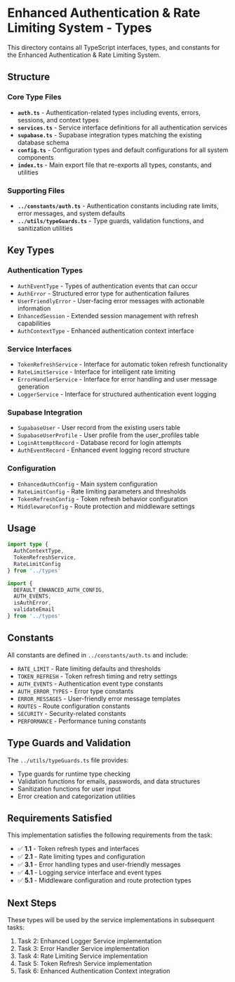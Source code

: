 # Enhanced Authentication & Rate Limiting System - Types

This directory contains all TypeScript interfaces, types, and constants for the Enhanced Authentication & Rate Limiting System.

## Structure

### Core Type Files

- **`auth.ts`** - Authentication-related types including events, errors, sessions, and context types
- **`services.ts`** - Service interface definitions for all authentication services
- **`supabase.ts`** - Supabase integration types matching the existing database schema
- **`config.ts`** - Configuration types and default configurations for all system components
- **`index.ts`** - Main export file that re-exports all types, constants, and utilities

### Supporting Files

- **`../constants/auth.ts`** - Authentication constants including rate limits, error messages, and system defaults
- **`../utils/typeGuards.ts`** - Type guards, validation functions, and sanitization utilities

## Key Types

### Authentication Types

- `AuthEventType` - Types of authentication events that can occur
- `AuthError` - Structured error type for authentication failures
- `UserFriendlyError` - User-facing error messages with actionable information
- `EnhancedSession` - Extended session management with refresh capabilities
- `AuthContextType` - Enhanced authentication context interface

### Service Interfaces

- `TokenRefreshService` - Interface for automatic token refresh functionality
- `RateLimitService` - Interface for intelligent rate limiting
- `ErrorHandlerService` - Interface for error handling and user message generation
- `LoggerService` - Interface for structured authentication event logging

### Supabase Integration

- `SupabaseUser` - User record from the existing users table
- `SupabaseUserProfile` - User profile from the user_profiles table
- `LoginAttemptRecord` - Database record for login attempts
- `AuthEventRecord` - Enhanced event logging record structure

### Configuration

- `EnhancedAuthConfig` - Main system configuration
- `RateLimitConfig` - Rate limiting parameters and thresholds
- `TokenRefreshConfig` - Token refresh behavior configuration
- `MiddlewareConfig` - Route protection and middleware settings

## Usage

```typescript
import type { 
  AuthContextType, 
  TokenRefreshService, 
  RateLimitConfig 
} from '../types'

import { 
  DEFAULT_ENHANCED_AUTH_CONFIG,
  AUTH_EVENTS,
  isAuthError,
  validateEmail 
} from '../types'
```

## Constants

All constants are defined in `../constants/auth.ts` and include:

- `RATE_LIMIT` - Rate limiting defaults and thresholds
- `TOKEN_REFRESH` - Token refresh timing and retry settings
- `AUTH_EVENTS` - Authentication event type constants
- `AUTH_ERROR_TYPES` - Error type constants
- `ERROR_MESSAGES` - User-friendly error message templates
- `ROUTES` - Route configuration constants
- `SECURITY` - Security-related constants
- `PERFORMANCE` - Performance tuning constants

## Type Guards and Validation

The `../utils/typeGuards.ts` file provides:

- Type guards for runtime type checking
- Validation functions for emails, passwords, and data structures
- Sanitization functions for user input
- Error creation and categorization utilities

## Requirements Satisfied

This implementation satisfies the following requirements from the task:

- ✅ **1.1** - Token refresh types and interfaces
- ✅ **2.1** - Rate limiting types and configuration
- ✅ **3.1** - Error handling types and user-friendly messages
- ✅ **4.1** - Logging service interface and event types
- ✅ **5.1** - Middleware configuration and route protection types

## Next Steps

These types will be used by the service implementations in subsequent tasks:

1. Task 2: Enhanced Logger Service implementation
2. Task 3: Error Handler Service implementation  
3. Task 4: Rate Limiting Service implementation
4. Task 5: Token Refresh Service implementation
5. Task 6: Enhanced Authentication Context integration
